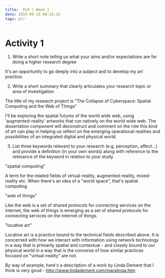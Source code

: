 ```yaml
---
title:  PLR | Week 1
date: 2019-09-25 08:32:23
tags: plr
---
```


# Activity 1

1. Write a short note telling us what your aims and/or expectations are for doing a higher research degree

It's an opportunity to go deeply into a subject and to develop my art practice.

2. Write a short summary that clearly articulates your research topic or area of investigation

The title of my research project is "The Collapse of Cyberspace: Spatial Computing and the Web of Things"

I'll be exploring the spatial futures of the world wide web, using 'augmented-reality' artworks that run natively on the world wide web. The dissertation component will deconstruct and comment on the role this kind of art can play in helping us reflect on the emerging operational realities and possibilities of an integrated digital and physical world.

3. List three keywords relevant to your research (e.g. perception, affect...) and provide a definition (in your own words) along with reference to the relevance of the keyword in relation to your study.

"spatial computing"

A term for the related fields of virtual-reality, augmented-reality, mixed-reality etc. When there's an idea of a "world space", that's spatial computing.

"web of things"

Like the web is a set of shared protocols for connecting services on the internet, the web of things is emerging as a set of shared protocols for connecting services on the internet of things.

"locative art"

Locative art is a practice bound to the technical fields described above. It is concerned with how we interact with information using network technology in a way that is primarily spatial and contextual - and closely bound to our physical world in a way that is the converse of how similar practices focused on "virtual-reality" are not.

By way of example, here's a description of a work by Linda Dement that I think is very good - http://www.lindadement.com/maralinga.htm



